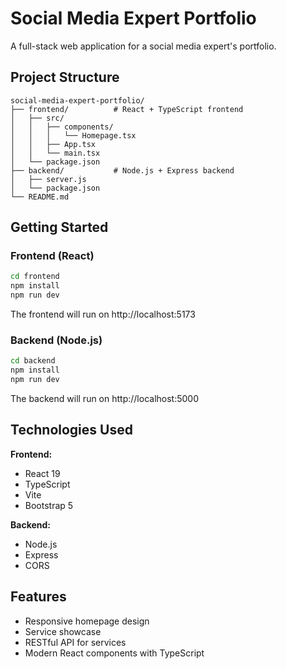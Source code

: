 # Social Media Expert Portfolio

A full-stack web application for a social media expert's portfolio.

## Project Structure

```
social-media-expert-portfolio/
├── frontend/          # React + TypeScript frontend
│   ├── src/
│   │   ├── components/
│   │   │   └── Homepage.tsx
│   │   ├── App.tsx
│   │   └── main.tsx
│   └── package.json
├── backend/           # Node.js + Express backend
│   ├── server.js
│   └── package.json
└── README.md
```

## Getting Started

### Frontend (React)
```bash
cd frontend
npm install
npm run dev
```
The frontend will run on http://localhost:5173

### Backend (Node.js)
```bash
cd backend
npm install
npm run dev
```
The backend will run on http://localhost:5000

## Technologies Used

**Frontend:**
- React 19
- TypeScript
- Vite
- Bootstrap 5

**Backend:**
- Node.js
- Express
- CORS

## Features

- Responsive homepage design
- Service showcase
- RESTful API for services
- Modern React components with TypeScript